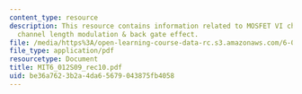 ```yaml
---
content_type: resource
description: This resource contains information related to MOSFET VI characteristics
  channel length modulation & back gate effect.
file: /media/https%3A/open-learning-course-data-rc.s3.amazonaws.com/6-012-microelectronic-devices-and-circuits-spring-2009/be36a7623b2a4da65679043875fb4058_MIT6_012S09_rec10.pdf
file_type: application/pdf
resourcetype: Document
title: MIT6_012S09_rec10.pdf
uid: be36a762-3b2a-4da6-5679-043875fb4058
---
```

